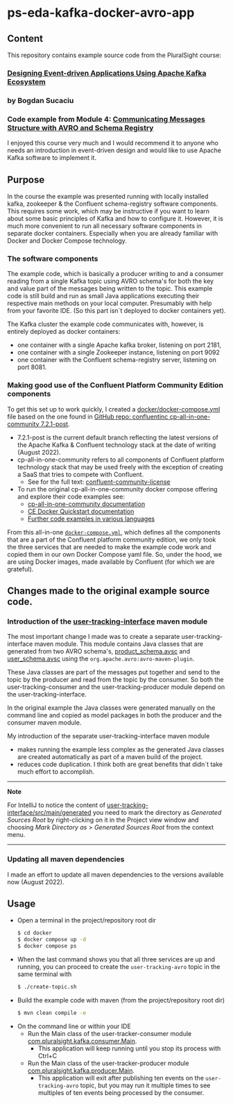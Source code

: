 # ps-eda-kafka-docker-avro-app
## Content
This repository contains example source code from the PluralSight course:

### [Designing Event-driven Applications Using Apache Kafka Ecosystem](https://app.pluralsight.com/library/courses/designing-event-driven-applications-apache-kafka-ecosystem/table-of-contents)

### by Bogdan Sucaciu

### Code example from Module 4: [Communicating Messages Structure with AVRO and Schema Registry](https://app.pluralsight.com/course-player?clipId=a633e779-2aad-4a24-978c-fe508e46f361#:~:text=Communicating%20Messages%20Structure%20with%20AVRO%20and%20Schema%20Registry)
I enjoyed this course very much and I would recommend it to anyone who needs an introduction in event-driven design and would like
to use Apache Kafka software to implement it.

## Purpose
In the course the example was presented running with locally installed kafka, zookeeper & the Confluent schema-registry software components.
This requires some work, which may be instructive if you want to learn about some basic principles of Kafka and how to configure it.
However, it is much more convenient to run all necessary software components in separate docker containers. Especially when you are 
already familiar with Docker and Docker Compose technology.

### The software components
The example code, which is basically a producer writing to and a consumer reading from a single Kafka topic using AVRO
schema's for both the key and value part of the messages being written to the topic. This example code is still build
and run as small Java applications executing their respective main methods on your local computer. Presumably with help from your favorite IDE. (So this part isn´t deployed to docker containers yet).

The Kafka cluster the example code communicates with, however, is entirely deployed as docker containers:
- one container with a single Apache kafka broker, listening on port 2181, 
- one container with a single Zookeeper instance, listening on port 9092
- one container with the Confluent schema-registry server, listening on port 8081.

### Making good use of the Confluent Platform Community Edition components
To get this set up to work quickly, I created a [docker/docker-compose.yml](docker/docker-compose.yml) file based on the
one found in
[GitHub repo: confluentinc cp-all-in-one-community 7.2.1-post](https://github.com/confluentinc/cp-all-in-one/tree/7.2.1-post/cp-all-in-one-community).
- 7.2.1-post is the current default branch reflecting the latest versions of the Apache Kafka & Confluent technology stack at the date of writing (August 2022).
- cp-all-in-one-community refers to all components of Confluent platform technology stack that may be used freely with the exception of creating a SaaS that tries to compete with Confluent.
	- See for the full text: [confluent-community-license](https://www.confluent.io/confluent-community-license/)
- To run the original cp-all-in-one-community docker compose offering and explore their code examples see:
	- [cp-all-in-one-community documentation](https://docs.confluent.io/platform/current/tutorials/build-your-own-demos.html?utm_source=github&utm_medium=demo&utm_campaign=ch.examples_type.community_content.cp-all-in-one#cp-all-in-one-community) 
	- [CE Docker Quickstart documentation](https://docs.confluent.io/platform/current/quickstart/ce-docker-quickstart.html)
	- [Further code examples in various languages](https://docs.confluent.io/platform/current/tutorials/examples/clients/docs/clients-all-examples.html#clients-all-examples)

From this all-in-one [`docker-compose.yml`](https://github.com/confluentinc/cp-all-in-one/blob/7.2.1-post/cp-all-in-one-community/docker-compose.yml), which defines all the components that are a part of the Confluent platform community edition,
we only took the three services that are needed to make the example code work and copied them in our own Docker Compose yaml file.
So, under the hood, we are using Docker images, made available by Confluent (for which we are grateful).

## Changes made to the original example source code.

### Introduction of the [user-tracking-interface](user-tracking-interface/pom.xml) maven module
The most important change I made was to create a separate user-tracking-interface maven module. This module contains 
Java classes that are generated from two AVRO schema's, [product_schema.avsc](user-tracking-interface/src/main/resources/avro/product_schema.avsc)
and [user_schema.avsc](user-tracking-interface/src/main/resources/avro/user_schema.avsc) using the 
`org.apache.avro:avro-maven-plugin`. 

These Java classes are part of the messages put together and send to the topic by the producer and read from the topic 
by the consumer. So both the user-tracking-consumer and the user-tracking-producer module depend on the user-tracking-interface.

In the original example the Java classes were generated manually on the command line and copied as model packages in 
both the producer and the consumer maven module. 

My introduction of the separate user-tracking-interface maven module 
- makes running the example less complex as the generated Java classes are created automatically as part of a maven build of the project.
- reduces code duplication.
I think both are great benefits that didn´t take much effort to accomplish.

---
**Note**

For IntelliJ to notice the content of [user-tracking-interface/src/main/generated](user-tracking-interface/src/main/generated)
you need to mark the directory as *Generated Sources Root* by right-clicking on it in the Project view window and
choosing *Mark Directory as* > *Generated Sources Root* from the context menu.

---

### Updating all maven dependencies
I made an effort to update all maven dependencies to the versions available now (August 2022).

## Usage
- Open a terminal in the project/repository root dir
    ```bash
    $ cd docker
    $ docker compose up -d
    $ docker compose ps
    ```
- When the last command shows you that all three services are up and running, you can proceed to create the 
  `user-tracking-avro` topic in the same terminal with
   ```bash
   $ ./create-topic.sh
   ```
- Build the example code with maven (from the project/repository root dir)
  ```bash
  $ mvn clean compile -e
  ```
- On the command line or within your IDE
    - Run the Main class of the user-tracker-consumer module [com.pluralsight.kafka.consumer.Main](user-tracking-consumer/src/main/java/com/pluralsight/kafka/consumer/Main.java).
        - This application will keep running until you stop its process with Ctrl+C
    - Run the Main class of the user-tracker-producer module [com.pluralsight.kafka.producer.Main](user-tracking-producer/src/main/java/com/pluralsight/kafka/producer/Main.java).
        - This application will exit after publishing ten events on the `user-tracking-avro` topic, but you may run it multiple
          times to see multiples of ten events being processed by the consumer. 
